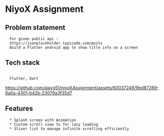 #  NiyoX Assignment

##  Problem statement
```
  For given public api :
  https://jsonplaceholder.typicode.com/posts
  Build a Flutter android app to show title info on a screen

```

##  Tech stack
```

  Flutter, Dart

```

https://github.com/ajayg51/niyoXAssignment/assets/60037249/9bd87289-6a0a-4301-b42b-23079a3f35d7

## Features
```
  * Splash screen with Animation
  * Custom scroll view to for lazy loading
  * Sliver list to manage infinite scrolling efficiently
```
